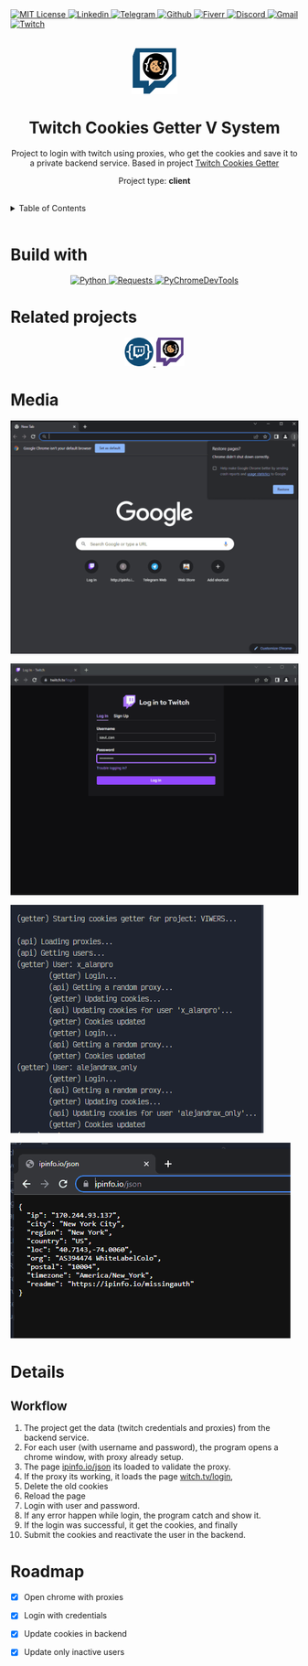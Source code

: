 <div><a href='https://github.com/darideveloper/twitch-cookies-getter-v-system/blob/master/LICENSE' target='_blank'>
                <img src='https://img.shields.io/github/license/darideveloper/twitch-cookies-getter-v-system.svg?style=for-the-badge' alt='MIT License' height='30px'/>
            </a><a href='https://www.linkedin.com/in/francisco-dari-hernandez-6456b6181/' target='_blank'>
                <img src='https://img.shields.io/static/v1?style=for-the-badge&message=LinkedIn&color=0A66C2&logo=LinkedIn&logoColor=FFFFFF&label=' alt='Linkedin' height='30px'/>
            </a><a href='https://t.me/darideveloper' target='_blank'>
                <img src='https://img.shields.io/static/v1?style=for-the-badge&message=Telegram&color=26A5E4&logo=Telegram&logoColor=FFFFFF&label=' alt='Telegram' height='30px'/>
            </a><a href='https://github.com/darideveloper' target='_blank'>
                <img src='https://img.shields.io/static/v1?style=for-the-badge&message=GitHub&color=181717&logo=GitHub&logoColor=FFFFFF&label=' alt='Github' height='30px'/>
            </a><a href='https://www.fiverr.com/darideveloper' target='_blank'>
                <img src='https://img.shields.io/static/v1?style=for-the-badge&message=Fiverr&color=222222&logo=Fiverr&logoColor=1DBF73&label=' alt='Fiverr' height='30px'/>
            </a><a href='https://discord.com/users/992019836811083826' target='_blank'>
                <img src='https://img.shields.io/static/v1?style=for-the-badge&message=Discord&color=5865F2&logo=Discord&logoColor=FFFFFF&label=' alt='Discord' height='30px'/>
            </a><a href='mailto:darideveloper@gmail.com?subject=Hello Dari Developer' target='_blank'>
                <img src='https://img.shields.io/static/v1?style=for-the-badge&message=Gmail&color=EA4335&logo=Gmail&logoColor=FFFFFF&label=' alt='Gmail' height='30px'/>
            </a><a href='https://www.twitch.tv/darideveloper' target='_blank'>
                <img src='https://img.shields.io/static/v1?style=for-the-badge&message=Twitch&color=b9a3e3&logo=Twitch&logoColor=ffffff&label=' alt='Twitch' height='30px'/>
            </a></div><div align='center'><br><br><img src='https://github.com/darideveloper/twitch-cookies-getter-v-system/blob/master/logo.png?raw=true' alt='Twitch Cookies Getter V System' height='80px'/>



# Twitch Cookies Getter V System

Project to login with twitch using proxies, who get the cookies and save it to a private backend service.
Based in project [Twitch Cookies Getter](https://github.com/darideveloper/twitch-cookies-getter)

Project type: **client**

</div><br><details>
            <summary>Table of Contents</summary>
            <ol>
<li><a href='#buildwith'>Build With</a></li>
<li><a href='#relatedprojects'>Related Projects</a></li>
<li><a href='#media'>Media</a></li>
<li><a href='#details'>Details</a></li>
<li><a href='#roadmap'>Roadmap</a></li></ol>
        </details><br>

# Build with

<div align='center'><a href='https://www.python.org/' target='_blank'> <img src='https://cdn.svgporn.com/logos/python.svg' alt='Python' title='Python' height='50px'/> </a><a href='https://requests.readthedocs.io/en/latest/' target='_blank'> <img src='https://requests.readthedocs.io/en/latest/_static/requests-sidebar.png' alt='Requests' title='Requests' height='50px'/> </a><a href='https://github.com/marty90/PyChromeDevTools' target='_blank'> <img src='https://cdn.svgporn.com/logos/chrome.svg' alt='PyChromeDevTools' title='PyChromeDevTools' height='50px'/> </a></div>

# Related projects

<div align='center'><a href='https://github.com/darideveloper/twitch-v-system' target='_blank'> <img src='https://github.com/darideveloper/twitch-v-system/blob/master/apps/core/static/core/logo.png?raw=true' alt='Twitch V System' title='Twitch V System' height='50px'/> </a><a href='https://github.com/darideveloper/twitch-cookies-getter' target='_blank'> <img src='https://github.com/darideveloper/twitch-cookies-getter/blob/master/logo.png?raw=true' alt='Twitch Cookies Getter' title='Twitch Cookies Getter' height='50px'/> </a></div>

# Media

![start browser](https://github.com/darideveloper/twitch-cookies-getter-v-system/blob/master/screenshots/start-browser.png?raw=true)

![login](https://github.com/darideveloper/twitch-cookies-getter-v-system/blob/master/screenshots/login.png?raw=true)

![terminal](https://github.com/darideveloper/twitch-cookies-getter-v-system/blob/master/screenshots/terminal.png?raw=true)

![validate proxy](https://github.com/darideveloper/twitch-cookies-getter-v-system/blob/master/screenshots/validate-proxy.png?raw=true)

# Details

## Workflow

1. The project get the data (twitch credentials and proxies) from the backend service.
2. For each user (with username and password), the program opens a chrome window, with proxy already setup.
3. The page [ipinfo.io/json](http://ipinfo.io/json) its loaded to validate the proxy.
4. If the proxy its working, it loads the page [witch.tv/login](https://www.twitch.tv/login),
5. Delete the old cookies
6. Reload the page
7. Login with user and password.
8. If any error happen while login, the program catch and show it. 
9. If the login was successful, it get the cookies, and finally
10. Submit the cookies and reactivate the user in the backend.

# Roadmap

* [X] Open chrome with proxies
* [X] Login with credentials
* [X] Update cookies in backend
* [X] Update only inactive users

